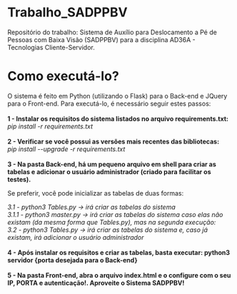 # Trabalho_SADPPBV
Repositório do trabalho: Sistema de Auxílio para Deslocamento a Pé de Pessoas com Baixa Visão (SADPPBV) para a disciplina AD36A - Tecnologias Cliente-Servidor.
# Como executá-lo?
O sistema é feito em Python (utilizando o Flask) para o Back-end e JQuery para o Front-end. Para executá-lo, é necessário seguir estes passos:
<br>
<br>
<b> 1 - Instalar os requisitos do sistema listados no arquivo requirements.txt: </b>
<br>
<i> pip install -r requirements.txt </i>
<br>
<br>
<b> 2 - Verificar se você possui as versões mais recentes das bibliotecas: </b>
<br>
<i> pip install --upgrade -r requirements.txt </i>
<br>
<br>
<b> 3 - Na pasta Back-end, há um pequeno arquivo em shell para criar as tabelas e adicionar o usuário administrador (criado para facilitar os testes). </b>
<br>
<p> Se preferir, você pode inicializar as tabelas de duas formas: </p>
    <i> 3.1 - python3 Tables.py -> irá criar as tabelas do sistema </i>
    <br>
    <i> 3.1.1 - python3 master.py -> irá criar as tabelas do sistema caso elas não existam (da mesma forma que Tables.py), mas na segunda execução: </i>
      <br>
    <i> 3.2 - python3 Tables.py -> irá criar as tabelas do sistema e, caso já existam, irá adicionar o usuário administrador </i>
<br>
<br>
<b> 4 - Após instalar os requisitos e criar as tabelas, basta executar: python3 servidor {porta desejada para o Back-end} </b>
<br>
<br>
<b> 5 - Na pasta Front-end, abra o arquivo index.html e o configure com o seu IP, PORTA e autenticação!. Aproveite o Sistema SADPPBV! </b>
<br>